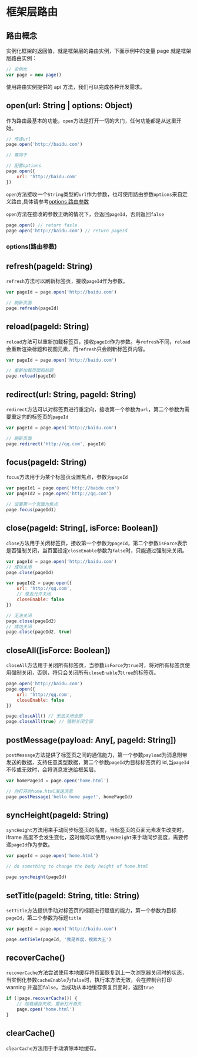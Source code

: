 # 框架层路由

## 路由概念

实例化框架的返回值，就是框架层的路由实例，下面示例中的变量 page 就是框架层路由实例：

```javascript
// 实例化
var page = new page()
```

使用路由实例提供的 api 方法，我们可以完成各种开发需求。

<h2 id="open">open(url: String | options: Object)</h2>

作为路由最基本的功能，`open`方法是打开一切的大门，任何功能都是从这里开始。

```javascript
// 传递url
page.open('http://baidu.com')

// 等同于

// 配置options
page.open({
    url: 'http://baidu.com'
})
```

`open`方法接收一个`String`类型的`url`作为参数，也可使用路由参数`options`来自定义路由,具体请参考[options 路由参数](#options路由参数)

`open`方法在接收的参数正确的情况下，会返回`pageId`，否则返回`false`

```javascript
page.open() // return fasle
page.open('http://baidu.com') // return pageId
```

### options(路由参数)

<div id="routeTableCtn"></div>

<h2 id="refresh">refresh(pageId: String)</h2>

`refresh`方法可以刷新标签页，接收`pageId`作为参数。

```javascript
var pageId = page.open('http://baidu.com')

// 刷新页面
page.refresh(pageId)
```

<h2 id="reload">reload(pageId: String)</h2>

`reload`方法可以重新加载标签页，接收`pageId`作为参数。与`refresh`不同，`reload`会重新渲染标题和视图元素，而`refresh`只会刷新标签页内容。

```javascript
var pageId = page.open('http://baidu.com')

// 重新加载页面和标题
page.reload(pageId)
```

<h2 id="redirect">redirect(url: String, pageId: String)</h2>

`redirect`方法可以对标签页进行重定向，接收第一个参数为`url`，第二个参数为需要重定向的标签页的`pageId`

```javascript
var pageId = page.open('http://baidu.com')

// 刷新页面
page.redirect('http://qq.com', pageId)
```

<h2 id="focus">focus(pageId: String)</h2>

`focus`方法用于为某个标签页设置焦点，参数为`pageId`

```javascript
var pageId1 = page.open('http://baidu.com')
var pageId2 = page.open('http://qq.com')

// 设置第一个页面为焦点
page.focus(pageId1)
```

<h2 id="close">close(pageId: String[, isForce: Boolean])</h2>

`close`方法用于关闭标签页，接收第一个参数为`pageId`，第二个参数`isForce`表示是否强制关闭，当页面设定`closeEnable`参数为`false`时，只能通过强制来关闭。

```javascript
var pageId = page.open('http://baidu.com')
// 成功关闭
page.close(pageId)

var pageId2 = page.open({
    url: 'http://qq.com',
    // 是否允许关闭
    closeEnable: false
})

// 无法关闭
page.close(pageId2)
// 成功关闭
page.close(pageId2, true)
```

<h2 id="closeAll">closeAll([isForce: Boolean])</h2>

`closeAll`方法用于关闭所有标签页，当参数`isForce`为`true`时，将对所有标签页使用强制关闭，否则，将只会关闭所有`closeEnable`为`true`的标签页。

```javascript
page.open('http://baidu.com')
page.open({
    url: 'http://qq.com',
    closeEnable: false
})

page.closeAll() // 无法关闭全部
page.closeAll(true) // 强制关闭全部
```

<h2 id="postMessage">postMessage(payload: Any[, pageId: String])</h2>

`postMessage`方法提供了标签页之间的通信能力，第一个参数`payload`为消息附带发送的数据，支持任意类型数据，第二个参数`pageId`为目标标签页的 id,当`pageId`不传或无效时，会将消息发送给框架层。

```javascript
var homePageId = page.open('home.html')

// 向打开的home.html发送消息
page.postMessage('hello home page!', homePageId)
```

<h2 id="syncHeight">syncHeight(pageId: String)</h2>

`syncHeight`方法用来手动同步标签页的高度，当标签页的页面元素发生改变时，iframe 高度不会发生变化，这时候可以使用`syncHeight`来手动同步高度，需要传递`pageId`作为参数。

```javascript
var pageId = page.open('home.html')

// do something to change the body height of home.html

page.syncHeight(pageId)
```

<h2 id="setTitle">setTitle(pageId: String, title: String)</h2>

`setTitle`方法提供手动对标签页的标题进行赋值的能力，第一个参数为目标`pageId`，第二个参数为标题`title`

```javascript
var pageId = page.open('http://baidu.com')

page.setTiele(pageId, '我是百度，搜索大王')
```

<h2 id="recoverCache">recoverCache()</h2>

`recoverCache`方法尝试使用本地缓存将页面恢复到上一次浏览器关闭时的状态，当实例化参数`cacheEnable`为`false`时，执行本方法无效，会在控制台打印 warning 并返回`false`，当成功从本地缓存恢复页面时，返回`true`

```javascript
if (!page.recoverCache()) {
    // 加载缓存失败，重新打开首页
    page.open('home.html')
}
```

<h2 id="clearCache">clearCache()</h2>

`clearCache`方法用于手动清除本地缓存。
